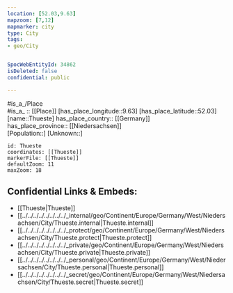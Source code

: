```yaml
---
location: [52.03,9.63] 
mapzoom: [7,12] 
mapmarker: city 
type: City
tags:
- geo/City


SpocWebEntityId: 34862
isDeleted: false
confidential: public

---
```

#is_a_/Place  
#is_a_ :: [[Place]] 
[has_place_longitude::9.63] 
[has_place_latitude::52.03] 
[name::Thueste] 
has_place_country:: [[Germany]]  
has_place_province:: [[Niedersachsen]]  
[Population::] 
[Unknown::] 


```leaflet
id: Thueste
coordinates: [[Thueste]] 
markerFile: [[Thueste]] 
defaultZoom: 11 
maxZoom: 18
```


## Confidential Links & Embeds: 
- [[Thueste|Thueste]]  
- [[../../../../../../../../_internal/geo/Continent/Europe/Germany/West/Niedersachsen/City/Thueste.internal|Thueste.internal]] 
- [[../../../../../../../../_protect/geo/Continent/Europe/Germany/West/Niedersachsen/City/Thueste.protect|Thueste.protect]] 
- [[../../../../../../../../_private/geo/Continent/Europe/Germany/West/Niedersachsen/City/Thueste.private|Thueste.private]] 
- [[../../../../../../../../_personal/geo/Continent/Europe/Germany/West/Niedersachsen/City/Thueste.personal|Thueste.personal]] 
- [[../../../../../../../../_secret/geo/Continent/Europe/Germany/West/Niedersachsen/City/Thueste.secret|Thueste.secret]] 
